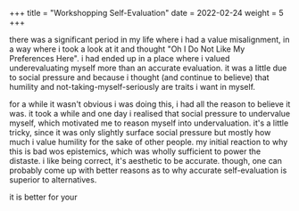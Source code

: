 +++
title = "Workshopping Self-Evaluation"
date = 2022-02-24
weight = 5
+++

there was a significant period in my life where i had a value misalignment, in a way where i took a look at it and thought "Oh I Do Not Like My Preferences Here". i had ended up in a place where i valued underevaluating myself more than an accurate evaluation. it was a little due to social pressure and because i thought (and continue to believe) that humility and not-taking-myself-seriously are traits i want in myself.

for a while it wasn't obvious i was doing this, i had all the reason to believe it was. it took a while and one day i realised that social pressure to undervalue myself, which motivated me to reason myself into undervaluation. it's a little tricky, since it was only slightly surface social pressure but mostly how much i value humility for the sake of other people. my initial reaction to why this is bad wos epistemics, which was wholly sufficient to power the distaste. i like being correct, it's aesthetic to be accurate. though, one can probably come up with better reasons as to why accurate self-evaluation is superior to alternatives.

it is better for your
<!-- Claim: If you have values such that you think overvaluation or undervaluation is superior to accurate self-evaluation, then you should want to change your values.

Self-evaluation aids in forming much better goals and actions to take to get to those goals. Accuracy here can better identify problem points, how much help you need and more precisely evaluate how much improvement you want. It also helps identify when there are swings in confidence and insecurity, as ok as they are. These swings happen whether or not one's self-evaluation is particularly accurate, but the same skills that lead to accurate self-evaluation lead to being good at identifying these swings.

I've heard some pretty good cases that overvaluation is good because confidence feels good and that undervaluation is good because it's motivating. These are rather nuanced, but I haven't met anyone who properly feels this way. Though harder for particular people in certain situtaions, it's entirely possible to decouple emotions of confidence and determination from their self-evaluations. People have a surprising amount of range when  -->
